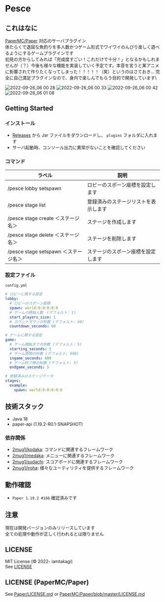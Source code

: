 # Pesce

## これはなに
[PaperMC/Paper](https://github.com/PaperMC/Paper) 対応のサーバプラグイン\
体たらくで退屈な魚釣りを多人数かつゲーム形式でワイワイのんびり楽しく遊べるようにするゲームプラグインです\
初見の方からしてみれば「完成度すごい！これだけで十分！」となるかもしれませんが（？）今後も様々な機能を実装していく予定です。本音を言うと某アニメに影響されて作りたくなってしまった！！！！！（笑）というのはさておき... 完全に自己満足プラグインなので、身内で楽しんでもらう目的で開発しています\

![2022-09-26_06 00 28](https://user-images.githubusercontent.com/46530214/192165770-782e9ad3-d48f-4cf2-8653-5364905a3a7a.png)
![2022-09-26_06 00 33](https://user-images.githubusercontent.com/46530214/192165776-d6737594-6d84-4411-af66-3f3d85853281.png)
![2022-09-26_06 00 42](https://user-images.githubusercontent.com/46530214/192165785-0cc99996-bc2a-4644-affb-e6ecd576ffef.png)
![2022-09-26_06 01 08](https://user-images.githubusercontent.com/46530214/192165745-d13d4afe-39e4-42a9-a931-b61028aba90b.png)

## Getting Started

### インストール
- [Releases](https://github.com/2mug1/Pesce/releases) から Jar ファイルをダウンロードし、 `plugins` フォルダに入れます
- サーバ起動時、コンソール出力に異常がないことを確認してください

### コマンド
| ラベル | 説明 |
| ---- | ---- |
| /pesce lobby setspawn | ロビーのスポーン座標を設定します |
| /pesce stage list | 登録済みのステージリストを表示します |
| /pesce stage create ＜ステージ名＞ | ステージを作成します |
| /pesce stage delete ＜ステージ名＞ | ステージを削除します |
| /pesce stage setspawn ＜ステージ名＞ | ステージのスポーン座標を設定します |

### 設定ファイル
`config.yml`
```yml
# ロビーに関する設定
lobby:
  # ロビーのスポーン座標
  spawn: world:0:0:0:0:0
  # ゲームの開始人数　(デフォルト: 1)
  start_players_size: 1
  # カウントダウンの秒数 (デフォルト: 60)
  countdown_seconds: 60

# ゲームに関する設定
game:
  # ゲーム開始までの秒数 (デフォルト: 5)
  starting_seconds: 5
  # ゲーム時間の秒数 (デフォルト: 600)
  ingame_seconds: 600
  # ゲーム終了時の秒数 (デフォルト: 5)
  endgame_seconds: 5

# 登録済みのステージデータ
stages:
  example:
    spawn: world:0:0:0:0:0
```

## 技術スタック
- Java 18
- paper-api (1.19.2-R0.1-SNAPSHOT)

### 依存関係
- [2mug1/kodaka](https://github.com/2mug1/kodaka): コマンドに関連するフレームワーク
- [2mug1/medaka](https://github.com/2mug1/medaka): メニューに関連するフレームワーク
- [2mug1/sudachi](https://github.com/2mug1/sudachi): スコアボードに関連するフレームワーク
- [2mug1/iroha](https://github.com/2mug1/iroha): 様々なユーティリティを提供するフレームワーク

## 動作確認
- `Paper 1.19.2 #166` 確認済みです

## 注意
現在は開発バージョンのみリリースしています\
全ての処理や動作が正しく行われるとは限りません

## LICENSE
MIT License (© 2022- iamtakagi)\
See [LICENSE](./LICENSE)

## LICENSE (PaperMC/Paper)
See [Paper/LICENSE.md](./Paper/LICENSE.md) or [PaperMC/Paper/blob/master/LICENSE.md](https://github.com/PaperMC/Paper/blob/master/LICENSE.md)
